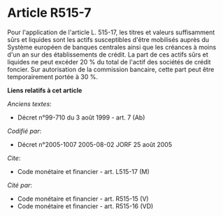 # Article R515-7

Pour l'application de l'article L. 515-17, les titres et valeurs suffisamment sûrs et liquides sont les actifs susceptibles
d'être mobilisés auprès du Système européen de banques centrales ainsi que les créances à moins d'un an sur des
établissements de crédit. La part de ces actifs sûrs et liquides ne peut excéder 20 % du total de l'actif des sociétés de
crédit foncier. Sur autorisation de la commission bancaire, cette part peut être temporairement portée à 30 %.

**Liens relatifs à cet article**

_Anciens textes_:

  - Décret n°99-710 du 3 août 1999 - art. 7 (Ab)

_Codifié par_:

  - Décret n°2005-1007 2005-08-02 JORF 25 août 2005

_Cite_:

  - Code monétaire et financier - art. L515-17 (M)

_Cité par_:

  - Code monétaire et financier - art. R515-15 (V)
  - Code monétaire et financier - art. R515-16 (VD)
